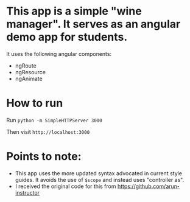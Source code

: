 # This app is a simple "wine manager".  It serves as an angular demo app for students.

It uses the following angular components:
* ngRoute
* ngResource
* ngAnimate


# How to run

Run `python -m SimpleHTTPServer 3000`

Then visit `http://localhost:3000`

# Points to note:

* This app uses the more updated syntax advocated in current style guides.  It avoids the use of `$scope` and instead uses "controller as".
* I received the original code for this from https://github.com/arun-instructor
